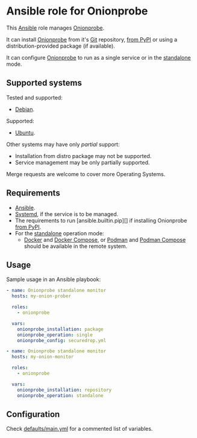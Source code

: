 # Ansible role for Onionprobe

This [Ansible][] role manages [Onionprobe][].

It can install [Onionprobe][] from it's [Git][] repository, [from PyPI][]
or using a distribution-provided package (if available).

It can configure [Onionprobe][] to run as a single service or in the
[standalone][] mode.

[Ansible]: https://ansible.com
[Onionprobe]: https://gitlab.torproject.org/tpo/onion-services/onionprobe
[Git]: https://git-scm.com
[from PyPI]: https://pypi.org/project/onionprobe/

## Supported systems

Tested and supported:

* [Debian](https://debian.org).

Supported:

* [Ubuntu](https://ubuntu.com).

Other systems may have only _partial_ support:

* Installation from distro package may not be supported.
* Service management may be only partially supported.

Merge requests are welcome to cover more Operating Systems.

## Requirements

* [Ansible][].
* [Systemd][], if the service is to be managed.
* The requirements to run [ansible.builtin.pip][] if installing Onionprobe [from PyPI][].
* For the [standalone][] operation mode:
  * [Docker][] and [Docker Compose][], or [Podman][] and [Podman Compose][] should be
    available in the remote system.

[Systemd]: https://systemd.io
[ansible.builin.pip]: https://docs.ansible.com/ansible/latest/collections/ansible/builtin/pip_module.html
[standalone]: https://onionservices.torproject.org/apps/web/onionprobe/standalone/
[Docker]: https://docker.com
[Podman]: https://podman.io
[Docker Compose]: https://docs.docker.com/compose/
[Podman Compose]: https://github.com/containers/podman-compose

## Usage

Sample usage in an Ansible playbook:

```yaml
- name: Onionprobe standalone monitor
  hosts: my-onion-prober

  roles:
    - onionprobe

  vars:
    onionprobe_installation: package
    onionprobe_operation: single
    onionprobe_config: securedrop.yml

- name: Onionprobe standalone monitor
  hosts: my-onion-monitor

  roles:
    - onionprobe

  vars:
    onionprobe_installation: repository
    onionprobe_operation: standalone

```

## Configuration

Check [defaults/main.yml](defaults/main.yml) for a commented list of variables.
